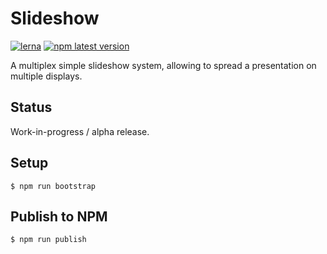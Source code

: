 # Slideshow

[![lerna](https://img.shields.io/badge/maintained%20with-lerna-cc00ff.svg)](https://lernajs.io/) [![npm latest version](https://img.shields.io/npm/v/@petitatelier/dia-show.svg)](https://www.npmjs.com/package/@petitatelier/dia-show)

A multiplex simple slideshow system, allowing to spread a presentation on multiple displays.

## Status

Work-in-progress / alpha release.

## Setup

    $ npm run bootstrap

## Publish to NPM

    $ npm run publish
